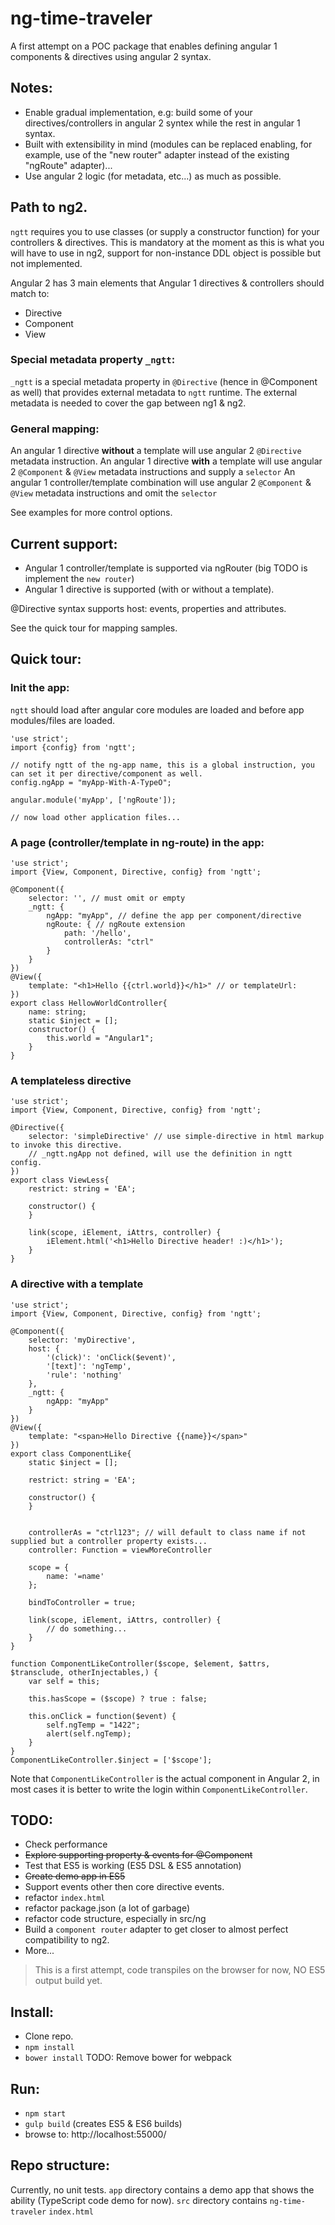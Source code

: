 # ng-time-traveler

A first attempt on a POC package that enables defining angular 1 components & directives using angular 2 syntax.

## Notes:
  - Enable gradual implementation, e.g: build some of your directives/controllers in angular 2 syntex while the rest in angular 1 syntax.
  - Built with extensibility in mind (modules can be replaced enabling, for example, use of the "new router" adapter instead of the existing "ngRoute" adapter)...
  - Use angular 2 logic (for metadata, etc...) as much as possible.
 
## Path to ng2.
`ngtt` requires you to use classes (or supply a constructor function) for your controllers & directives.
This is mandatory at the moment as this is what you will have to use in ng2, support for non-instance DDL object is possible but not implemented.

Angular 2 has 3 main elements that Angular 1 directives & controllers should match to:
  - Directive
  - Component
  - View
  
### Special metadata property `_ngtt`:
`_ngtt` is a special metadata property in `@Directive` (hence in @Component as well) that provides external metadata to `ngtt` runtime.
The external metadata is needed to cover the gap between ng1 & ng2.


### General mapping:
An angular 1 directive __without__ a template will use angular 2 `@Directive` metadata instruction.
An angular 1 directive __with__ a template will use angular 2 `@Component` & `@View` metadata instructions and supply a `selector`
An angular 1 controller/template combination will use angular 2 `@Component` & `@View` metadata instructions and omit the `selector`

See examples for more control options.

## Current support:
  - Angular 1 controller/template is supported via ngRouter (big TODO is implement the `new router`)
  - Angular 1 directive is supported (with or without a template).
  
  @Directive syntax supports host: events, properties and attributes.
  
  See the quick tour for mapping samples.
  
## Quick tour:

### Init the app:
`ngtt` should load after angular core modules are loaded and before app modules/files are loaded.

```
'use strict';
import {config} from 'ngtt';

// notify ngtt of the ng-app name, this is a global instruction, you can set it per directive/component as well.
config.ngApp = "myApp-With-A-TypeO";

angular.module('myApp', ['ngRoute']);

// now load other application files...
```

### A page (controller/template in ng-route) in the app:
```
'use strict';
import {View, Component, Directive, config} from 'ngtt';

@Component({
    selector: '', // must omit or empty
    _ngtt: {
        ngApp: "myApp", // define the app per component/directive
        ngRoute: { // ngRoute extension 
            path: '/hello',
            controllerAs: "ctrl"
        }
    }
})
@View({
    template: "<h1>Hello {{ctrl.world}}</h1>" // or templateUrl:
})
export class HellowWorldController{
    name: string;
    static $inject = [];
    constructor() {
        this.world = "Angular1";
    }
}
```

### A templateless directive
```
'use strict';
import {View, Component, Directive, config} from 'ngtt';

@Directive({
    selector: 'simpleDirective' // use simple-directive in html markup to invoke this directive.
    // _ngtt.ngApp not defined, will use the definition in ngtt config.
})
export class ViewLess{
    restrict: string = 'EA';

    constructor() {
    }

    link(scope, iElement, iAttrs, controller) {
        iElement.html('<h1>Hello Directive header! :)</h1>');
    }
}
```

### A directive with a template
``` 
'use strict';
import {View, Component, Directive, config} from 'ngtt';

@Component({
    selector: 'myDirective',
    host: {
        '(click)': 'onClick($event)',
        '[text]': 'ngTemp',     
        'rule': 'nothing'
    },
    _ngtt: {
        ngApp: "myApp"
    }
})
@View({
    template: "<span>Hello Directive {{name}}</span>"
})
export class ComponentLike{
    static $inject = [];

    restrict: string = 'EA';

    constructor() {
    }


    controllerAs = "ctrl123"; // will default to class name if not supplied but a controller property exists...
    controller: Function = viewMoreController

    scope = {
        name: '=name'
    };

    bindToController = true;
 
    link(scope, iElement, iAttrs, controller) {
        // do something...
    }
}

function ComponentLikeController($scope, $element, $attrs, $transclude, otherInjectables,) {
    var self = this;

    this.hasScope = ($scope) ? true : false;

    this.onClick = function($event) {
        self.ngTemp = "1422";
        alert(self.ngTemp);
    }
}
ComponentLikeController.$inject = ['$scope'];
```
Note that `ComponentLikeController` is the actual component in Angular 2, in most cases it is better to write
the login within `ComponentLikeController`.


## TODO:
  - Check performance
  - ~~Explore supporting property & events for @Component~~
  - Test that ES5 is working (ES5 DSL & ES5 annotation)
  - ~~Create demo app in ES5~~
  - Support events other then core directive events.
  - refactor `index.html`
  - refactor package.json (a lot of garbage)
  - refactor code structure, especially in src/ng
  - Build a `component router` adapter to get closer to almost perfect compatibility to ng2.
  - More...
  

> This is a first attempt, code transpiles on the browser for now, NO ES5 output build yet.

## Install:
  - Clone repo.
  - `npm install`
  - `bower install` TODO: Remove bower for webpack
  

## Run:
  - `npm start`
  - `gulp build` (creates ES5 & ES6 builds)
  - browse to: http://localhost:55000/

## Repo structure:
Currently, no unit tests.
`app` directory contains a demo app that shows the ability (TypeScript code demo for now).
`src` directory contains `ng-time-traveler`
`index.html`